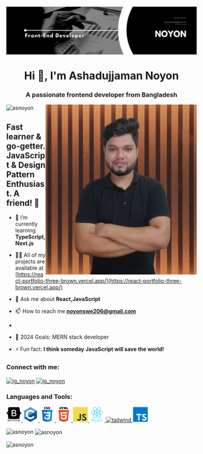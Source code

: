 <a href="https://react-portfolio-three-brown.vercel.app/" target="_blank"><img align="center" src="./NoyonBanner1.png" alt="Noyon" /></a>
<h1 align="center">Hi 👋, I'm Ashadujjaman Noyon</h1>
<h3 align="center">A passionate frontend developer from Bangladesh</h3>
<img align="right" alt="Coding" width="400" src="./logo3.jpg"/>

<p align="left"> <img src="https://komarev.com/ghpvc/?username=asnoyon&label=Profile%20views&color=0e75b6&style=flat" alt="asnoyon" /> </p>

## Fast learner & go-getter. JavaScript & Design Pattern Enthusiast. A friend! 🙌

- 🌱 I’m currently learning **TypeScript,Next.js**

- 👨‍💻 All of my projects are available at [https://react-portfolio-three-brown.vercel.app/](https://react-portfolio-three-brown.vercel.app/)

- 💬 Ask me about **React,JavaScript**

- 📫 How to reach me **noyonswe206@gmail.com**
- 
- 🥅 2024 Goals: MERN stack developer

- ⚡ Fun fact: **I think someday JavaScript will save the world!**

<h3 align="left">Connect with me:</h3>
<p align="left">
<a href="https://instagram.com/ig_noyon" target="blank"><img align="center" src="https://raw.githubusercontent.com/rahuldkjain/github-profile-readme-generator/master/src/images/icons/Social/instagram.svg" alt="ig_noyon" height="30" width="40" /></a>
<a href="https://www.linkedin.com/in/ashadujjaman-noyon-614497286/" target="blank"><img align="center" src="https://raw.githubusercontent.com/rahuldkjain/github-profile-readme-generator/master/src/images/icons/Social/linked-in-alt.svg" alt="ig_noyon" height="30" width="40" /></a>
</p>

<h3 align="left">Languages and Tools:</h3>
<p align="left"> <a href="https://getbootstrap.com" target="_blank" rel="noreferrer"> <img src="https://raw.githubusercontent.com/devicons/devicon/master/icons/bootstrap/bootstrap-plain-wordmark.svg" alt="bootstrap" width="40" height="40"/> </a> <a href="https://www.cprogramming.com/" target="_blank" rel="noreferrer"> <img src="https://raw.githubusercontent.com/devicons/devicon/master/icons/c/c-original.svg" alt="c" width="40" height="40"/> </a> <a href="https://www.w3schools.com/css/" target="_blank" rel="noreferrer"> <img src="https://raw.githubusercontent.com/devicons/devicon/master/icons/css3/css3-original-wordmark.svg" alt="css3" width="40" height="40"/> </a> <a href="https://www.w3.org/html/" target="_blank" rel="noreferrer"> <img src="https://raw.githubusercontent.com/devicons/devicon/master/icons/html5/html5-original-wordmark.svg" alt="html5" width="40" height="40"/> </a> <a href="https://developer.mozilla.org/en-US/docs/Web/JavaScript" target="_blank" rel="noreferrer"> <img src="https://raw.githubusercontent.com/devicons/devicon/master/icons/javascript/javascript-original.svg" alt="javascript" width="40" height="40"/> </a> <a href="https://reactjs.org/" target="_blank" rel="noreferrer"> <img src="https://raw.githubusercontent.com/devicons/devicon/master/icons/react/react-original-wordmark.svg" alt="react" width="40" height="40"/> </a> <a href="https://tailwindcss.com/" target="_blank" rel="noreferrer"> <img src="https://www.vectorlogo.zone/logos/tailwindcss/tailwindcss-icon.svg" alt="tailwind" width="40" height="40"/> </a> <a href="https://www.typescriptlang.org/" target="_blank" rel="noreferrer"> <img src="https://raw.githubusercontent.com/devicons/devicon/master/icons/typescript/typescript-original.svg" alt="typescript" width="40" height="40"/> </a> </p>

<p><img align="left" src="https://github-readme-stats.vercel.app/api/top-langs?username=asnoyon&show_icons=true&locale=en&layout=compact" alt="asnoyon" /></p>

<p>&nbsp;<img align="center" src="https://github-readme-stats.vercel.app/api?username=asnoyon&show_icons=true&locale=en" alt="asnoyon" /></p>

<p><img align="center" src="https://github-readme-streak-stats.herokuapp.com/?user=asnoyon&" alt="asnoyon" /></p>
